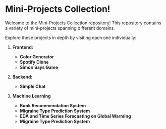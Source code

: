 # Mini-Projects Collection!

Welcome to the Mini-Projects Collection repository! This repository contains a variety of mini-projects spanning different domains.

Explore these projects in depth by visiting each one individually:

1. **Frontend:**
   - **Color Generator** 
   - **Spotify Clone**
   - **Simon Says Game** 

2. **Backend:**
   - **Simple Chat** 

3. **Machine Learning**
   - **Book Recommendation System** 
   - **Migraine Type Prediction System** 
   - **EDA and Time Series Forecasting on Global Warming** 
   - **Migraine Type Prediction System** 

